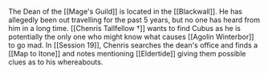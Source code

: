 The Dean of the [[Mage's Guild]] is located in the [[Blackwall]]. He has allegedly been out travelling for the past 5 years, but no one has heard from him in a long time. [[Chenris Tallfellow †]] wants to find Cubus as he is potentially the only one who might know what causes [[Agolin Winterbor]] to go mad. In [[Session 19]], Chenris searches the dean's office and finds a [[Map to Itone]] and notes mentioning [[Eldertide]] giving them possible clues as to his whereabouts. 